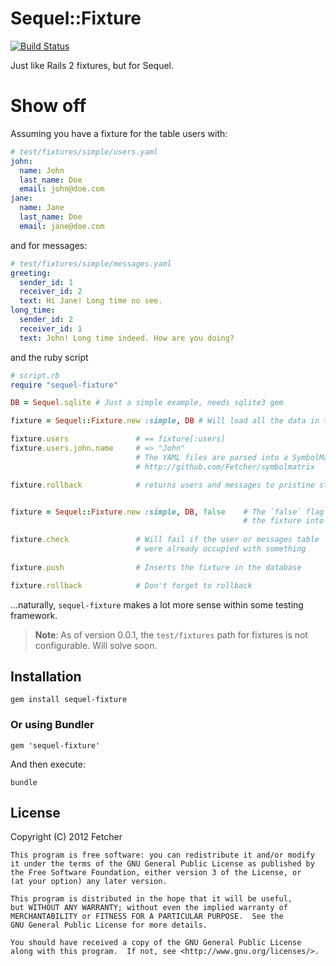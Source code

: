 Sequel::Fixture
===============
[![Build Status](https://secure.travis-ci.org/Fetcher/sequel-fixture.png)](http://travis-ci.org/Fetcher/sequel-fixture)

Just like Rails 2 fixtures, but for Sequel.

Show off
========

Assuming you have a fixture for the table users with:
```yaml
# test/fixtures/simple/users.yaml
john:
  name: John
  last_name: Doe
  email: john@doe.com
jane:
  name: Jane
  last_name: Doe
  email: jane@doe.com
```

and for messages:
```yaml
# test/fixtures/simple/messages.yaml
greeting:
  sender_id: 1
  receiver_id: 2
  text: Hi Jane! Long time no see.
long_time:
  sender_id: 2
  receiver_id: 1
  text: John! Long time indeed. How are you doing?
```

and the ruby script

```ruby
# script.rb
require "sequel-fixture"

DB = Sequel.sqlite # Just a simple example, needs sqlite3 gem

fixture = Sequel::Fixture.new :simple, DB # Will load all the data in the fixture into the database

fixture.users               # == fixture[:users]
fixture.users.john.name     # => "John"
                            # The YAML files are parsed into a SymbolMatrix
                            # http://github.com/Fetcher/symbolmatrix

fixture.rollback            # returns users and messages to pristine status ('TRUNCATE')


fixture = Sequel::Fixture.new :simple, DB, false    # The `false` flag prevent the constructor to automatically push
                                                    # the fixture into the database
                                                    
fixture.check               # Will fail if the user or messages table
                            # were already occupied with something
                            
fixture.push                # Inserts the fixture in the database

fixture.rollback            # Don't forget to rollback

```

...naturally, `sequel-fixture` makes a lot more sense within some testing framework.

> **Note**: As of version 0.0.1, the `test/fixtures` path for fixtures is not configurable. Will solve soon.

Installation
------------

    gem install sequel-fixture

### Or using Bundler

    gem 'sequel-fixture'

And then execute:

    bundle


## License

Copyright (C) 2012 Fetcher

    This program is free software: you can redistribute it and/or modify
    it under the terms of the GNU General Public License as published by
    the Free Software Foundation, either version 3 of the License, or
    (at your option) any later version.

    This program is distributed in the hope that it will be useful,
    but WITHOUT ANY WARRANTY; without even the implied warranty of
    MERCHANTABILITY or FITNESS FOR A PARTICULAR PURPOSE.  See the
    GNU General Public License for more details.

    You should have received a copy of the GNU General Public License
    along with this program.  If not, see <http://www.gnu.org/licenses/>.
